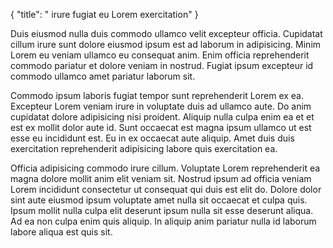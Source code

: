 {
  "title": " irure fugiat eu Lorem exercitation"
}

Duis eiusmod nulla duis commodo ullamco velit excepteur officia. Cupidatat cillum irure sunt dolore eiusmod ipsum est ad laborum in adipisicing. Minim Lorem eu veniam ullamco eu consequat anim. Enim officia reprehenderit commodo pariatur et dolore veniam in nostrud. Fugiat ipsum excepteur id commodo ullamco amet pariatur laborum sit.

Commodo ipsum laboris fugiat tempor sunt reprehenderit Lorem ex ea. Excepteur Lorem veniam irure in voluptate duis ad ullamco aute. Do anim cupidatat dolore adipisicing nisi proident. Aliquip nulla culpa enim ea et et est ex mollit dolor aute id. Sunt occaecat est magna ipsum ullamco ut est esse eu incididunt est. Eu in ex occaecat aute aliquip. Amet duis duis exercitation reprehenderit adipisicing labore quis exercitation ea.

Officia adipisicing commodo irure cillum. Voluptate Lorem reprehenderit ea magna dolore mollit anim elit veniam sit. Nostrud ipsum ad officia veniam Lorem incididunt consectetur ut consequat qui duis est elit do. Dolore dolor sint aute eiusmod ipsum voluptate amet nulla sit occaecat et culpa quis. Ipsum mollit nulla culpa elit deserunt ipsum nulla sit esse deserunt aliqua. Ad ea non culpa enim quis aliquip. In aliquip anim pariatur nulla id laborum labore aliqua est quis sit.
